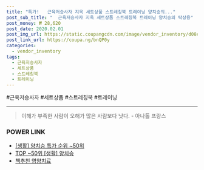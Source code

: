 ```yaml
--- 
title: "특가!   근육저승사자 지옥 세트상품 스트레칭북 트레이닝 양치승의..." 
post_sub_title: "  근육저승사자 지옥 세트상품 스트레칭북 트레이닝 양치승의 탁상용" 
post_money: ₩ 28,620 
post_date: 2020.02.01 
post_img_url: https://static.coupangcdn.com/image/vendor_inventory/d08e/3821f368368b0aa7816989d2ba8436149857ef9e66c6d3f048625a23f44c.jpg 
post_link_url: https://coupa.ng/bnQP0y 
categories: 
  - vendor_inventory 
tags: 
  - 근육저승사자 
  - 세트상품 
  - 스트레칭북 
  - 트레이닝 
--- 
```

  #근육저승사자 #세트상품 #스트레칭북 #트레이닝 
<hr> 

> 이해가 부족한 사람이 오해가 많은 사람보다 낫다. - 아나톨 프랑스 


### POWER LINK

* <a href="https://blog.naver.com/sakai111/221792731998" target="_blank"> [생활] 양치승 특가 순위 ~50위</a>
* <a href="https://blog.naver.com/an0733/221792731979" target="_blank"> TOP ~50위 [생활] 양치승</a>
* <a href="https://blog.naver.com/fasyy4321/221791191020" target="_blank">책추천 영양치료</a>
